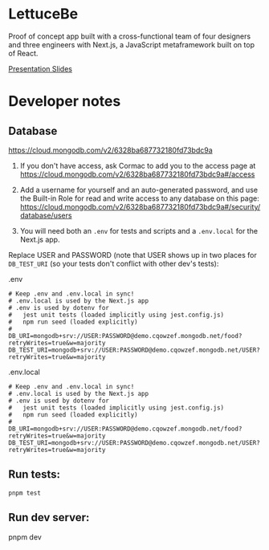 # LettuceBe

Proof of concept app built with a cross-functional team of four designers and three engineers with Next.js, a JavaScript metaframework built on top of React.

[Presentation Slides](https://docs.google.com/presentation/d/13rEPA3gOJQtsT0cWx9619dHNRmCQGGt27yc8NnducQU/edit#slide=id.g1f5eefbdc57_0_45)

# Developer notes

## Database

https://cloud.mongodb.com/v2/6328ba687732180fd73bdc9a

1. If you don't have access, ask Cormac to add you to the access page at
   https://cloud.mongodb.com/v2/6328ba687732180fd73bdc9a#/access

2. Add a username for yourself and an auto-generated password, and use the
   Built-in Role for read and write access to any database on this page:
   https://cloud.mongodb.com/v2/6328ba687732180fd73bdc9a#/security/database/users

3. You will need both an `.env` for tests and scripts and a `.env.local` for the Next.js app.

Replace USER and PASSWORD (note that USER shows up in two places for `DB_TEST_URI` (so
your tests don't conflict with other dev's tests):

.env

```text
# Keep .env and .env.local in sync!
# .env.local is used by the Next.js app
# .env is used by dotenv for
#   jest unit tests (loaded implicitly using jest.config.js)
#   npm run seed (loaded explicitly)
#
DB_URI=mongodb+srv://USER:PASSWORD@demo.cqowzef.mongodb.net/food?retryWrites=true&w=majority
DB_TEST_URI=mongodb+srv://USER:PASSWORD@demo.cqowzef.mongodb.net/USER?retryWrites=true&w=majority
```

.env.local

```text
# Keep .env and .env.local in sync!
# .env.local is used by the Next.js app
# .env is used by dotenv for
#   jest unit tests (loaded implicitly using jest.config.js)
#   npm run seed (loaded explicitly)
#
DB_URI=mongodb+srv://USER:PASSWORD@demo.cqowzef.mongodb.net/food?retryWrites=true&w=majority
DB_TEST_URI=mongodb+srv://USER:PASSWORD@demo.cqowzef.mongodb.net/USER?retryWrites=true&w=majority
```

## Run tests:

`pnpm test`

## Run dev server:

pnpm dev
